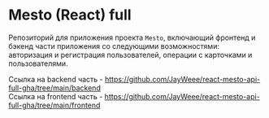 # Mesto (React) full
Репозиторий для приложения проекта `Mesto`, включающий фронтенд и бэкенд части приложения со следующими возможностями: авторизация и регистрация пользователей, операции с карточками и пользователями. 

Ссылка на backend часть - https://github.com/JayWeee/react-mesto-api-full-gha/tree/main/backend  
Ссылка на frontend часть - https://github.com/JayWeee/react-mesto-api-full-gha/tree/main/frontend
